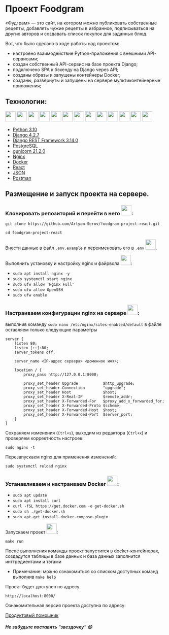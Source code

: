 # Проект Foodgram

«Фудграм» — это сайт, на котором можно публиковать собственные рецепты, добавлять чужие рецепты в избранное, подписываться на других авторов и создавать список покупок для заданных блюд.

Вот, что было сделано в ходе работы над проектом:
* настроено взаимодействие Python-приложения с внешними API-сервисами;
* создан собственный API-сервис на базе проекта Django;
* подключено SPA к бэкенду на Django через API;
* созданы образы и запущены контейнеры Docker;
* созданы, развёрнуты и запущены на сервере мультиконтейнерные приложения;

## Технологии:
<img height="32" width="32" src="https://cdn.jsdelivr.net/npm/simple-icons@v11/icons/python.svg" /> <img height="32" width="32" src="https://cdn.jsdelivr.net/npm/simple-icons@v11/icons/django.svg" /> 
<img height="32" width="32" src="https://cdn.jsdelivr.net/npm/simple-icons@v11/icons/dotenv.svg" />
<img height="32" width="32" src="https://cdn.jsdelivr.net/npm/simple-icons@v11/icons/postgresql.svg" />
<img height="32" width="32" src="https://cdn.jsdelivr.net/npm/simple-icons@v11/icons/gunicorn.svg" />
<img height="32" width="32" src="https://cdn.jsdelivr.net/npm/simple-icons@v11/icons/nginx.svg" />
<img height="32" width="32" src="https://cdn.jsdelivr.net/npm/simple-icons@v11/icons/docker.svg" />
<img height="32" width="32" src="https://cdn.jsdelivr.net/npm/simple-icons@v11/icons/git.svg" />
<img height="32" width="32" src="https://cdn.jsdelivr.net/npm/simple-icons@v11/icons/make.svg" />
<img height="32" width="32" src="https://cdn.jsdelivr.net/npm/simple-icons@v11/icons/react.svg" />
<img height="32" width="32" src="https://cdn.jsdelivr.net/npm/simple-icons@v11/icons/json.svg" />
<img height="32" width="32" src="https://cdn.jsdelivr.net/npm/simple-icons@v11/icons/linux.svg" />
<img height="32" width="32" src="https://cdn.jsdelivr.net/npm/simple-icons@v11/icons/postman.svg" />
* [Python 3.10](https://docs.python.org/3.10/)
* [Django 4.2.7](https://www.djangoproject.com/)
* [Django REST Framework 3.14.0](https://www.django-rest-framework.org/)
* [PostgreSQL](https://www.postgresql.org/)
* [gunicorn 21.2.0](https://docs.gunicorn.org/en/stable/)
* [Nginx](https://nginx.org/)
* [Docker](https://www.docker.com/)
* [React](https://ru.react.js.org/)
* [JSON](https://www.json.org)
* [Postman](https://www.postman.com/)


## Размещение и запуск проекта на сервере.
### Клонировать репозиторий и перейти в него <img height="32" width="32" src="https://cdn.jsdelivr.net/npm/simple-icons@v11/icons/git.svg" />:
```
git clone https://github.com/Artyom-Serov/foodgram-project-react.git
```
```
cd foodgram-project-react
```
Внести данные в файл `.env.example` и переименовать его в `.env` <img height="32" width="32" src="https://cdn.jsdelivr.net/npm/simple-icons@v11/icons/dotenv.svg" />.

Выполнить установку и настройку nginx и файрвола <img height="32" width="32" src="https://cdn.jsdelivr.net/npm/simple-icons@v11/icons/linux.svg" />:
* `sudo apt install nginx -y`
* `sudo systemctl start nginx`
* `sudo ufw allow 'Nginx Full'`
* `sudo ufw allow OpenSSH`
* `sudo ufw enable`

### Настраиваем конфигурации nginx на сервере <img height="32" width="32" src="https://cdn.jsdelivr.net/npm/simple-icons@v11/icons/nginx.svg" />:
выполнив команду `sudo nano /etc/nginx/sites-enabled/default` в файле оставляем только следующие параметры
```
server {
    listen 80;
    listen [::]:80;
    server_tokens off;

    server_name <IP-адрес сервера> <доменное имя>;

    location / {
        proxy_pass http://127.0.0.1:8000;

        proxy_set_header Upgrade           $http_upgrade;
        proxy_set_header Connection        "upgrade";
        proxy_set_header Host              $host;
        proxy_set_header X-Real-IP         $remote_addr;
        proxy_set_header X-Forwarded-For   $proxy_add_x_forwarded_for;
        proxy_set_header X-Forwarded-Proto $scheme;
        proxy_set_header X-Forwarded-Host  $host;
        proxy_set_header X-Forwarded-Port  $server_port;
    }
}
```
Сохраняем изменения (`Ctrl+s`), выходим из редактора (`Ctrl+x`) и проверяем корректность настроек:
```
sudo nginx -t
```
Перезапускаем nginx для применения изменений:
```
sudo systemctl reload nginx
```
### Устанавливаем и настраиваем Docker <img height="32" width="32" src="https://cdn.jsdelivr.net/npm/simple-icons@v11/icons/docker.svg" />:
* `sudo apt update`
* `sudo apt install curl`
* `curl -fSL https://get.docker.com -o get-docker.sh`
* `sudo sh ./get-docker.sh`
* `sudo apt-get install docker-compose-plugin`

Запускаем проект <img height="32" width="32" src="https://cdn.jsdelivr.net/npm/simple-icons@v11/icons/make.svg" />:
```
make run
```

После выполнения команды проект запустится в docker-контейнерах, создадутся таблицы в базе данных и база данных заполнится интгредиентами и тэгами
* Примечание: можно ознакомиться со списком доступных команд выполнив `make help`

Проект будет доступен по адресу 
```
http://localhost:8000/
```
Ознакомительная версия проекта доступна по адресу:

[Продуктовый помошник](https://foodgramm-react.sytes.net)

##### Не забудьте поставить "звездочку" :wink:

